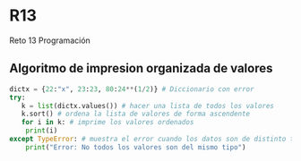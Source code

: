 # R13
Reto 13 Programación
## Algoritmo de impresion organizada de valores
```python
dictx = {22:"x", 23:23, 80:24**(1/2)} # Diccionario con error
try: 
   k = list(dictx.values()) # hacer una lista de todos los valores
   k.sort() # ordena la lista de valores de forma ascendente
   for i in k: # imprime los valores ordenados
    print(i) 
except TypeError: # muestra el error cuando los datos son de distinto tipo
    print("Error: No todos los valores son del mismo tipo")
```
